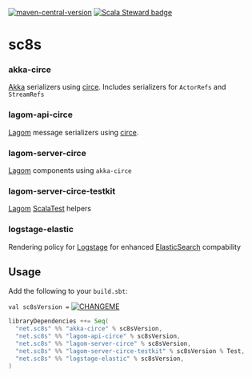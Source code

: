 [![maven-central-version](https://img.shields.io/maven-central/v/net.sc8s/akka-circe_2.13)](https://search.maven.org/search?q=g:net.sc8s)
[![Scala Steward badge](https://img.shields.io/badge/Scala_Steward-helping-blue.svg?style=flat&logo=data:image/png;base64,iVBORw0KGgoAAAANSUhEUgAAAA4AAAAQCAMAAAARSr4IAAAAVFBMVEUAAACHjojlOy5NWlrKzcYRKjGFjIbp293YycuLa3pYY2LSqql4f3pCUFTgSjNodYRmcXUsPD/NTTbjRS+2jomhgnzNc223cGvZS0HaSD0XLjbaSjElhIr+AAAAAXRSTlMAQObYZgAAAHlJREFUCNdNyosOwyAIhWHAQS1Vt7a77/3fcxxdmv0xwmckutAR1nkm4ggbyEcg/wWmlGLDAA3oL50xi6fk5ffZ3E2E3QfZDCcCN2YtbEWZt+Drc6u6rlqv7Uk0LdKqqr5rk2UCRXOk0vmQKGfc94nOJyQjouF9H/wCc9gECEYfONoAAAAASUVORK5CYII=)](https://scala-steward.org)

# sc8s

### akka-circe
[Akka](https://akka.io) serializers using [circe](https://github.com/circe/circe). Includes serializers for `ActorRefs` and `StreamRefs`

### lagom-api-circe
[Lagom](https://www.lagomframework.com/) message serializers using [circe](https://github.com/circe/circe).

### lagom-server-circe
[Lagom](https://www.lagomframework.com/) components using `akka-circe`

### lagom-server-circe-testkit
[Lagom](https://www.lagomframework.com/) [ScalaTest](https://www.scalatest.org/) helpers 

### logstage-elastic
Rendering policy for [Logstage](https://izumi.7mind.io/logstage/) for enhanced [ElasticSearch](https://elastic.co/) compability

## Usage

Add the following to your `build.sbt`:

`val sc8sVersion =` [![CHANGEME](https://img.shields.io/maven-central/v/net.sc8s/akka-circe_2.13?color=%23aaaaaa&label=%20&style=flat-square)](https://search.maven.org/search?q=g:net.sc8s)
```sbt
libraryDependencies ++= Seq(
  "net.sc8s" %% "akka-circe" % sc8sVersion,
  "net.sc8s" %% "lagom-api-circe" % sc8sVersion,
  "net.sc8s" %% "lagom-server-circe" % sc8sVersion,
  "net.sc8s" %% "lagom-server-circe-testkit" % sc8sVersion % Test,
  "net.sc8s" %% "logstage-elastic" % sc8sVersion,
)
```
